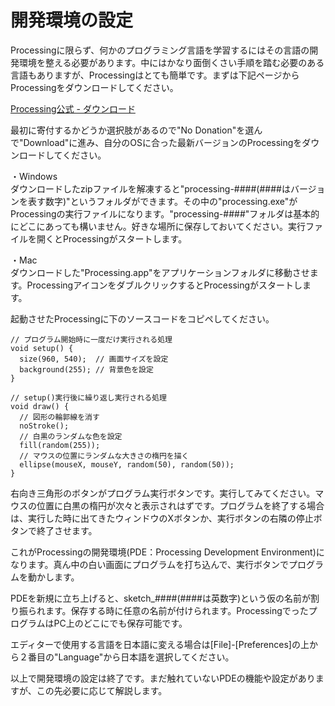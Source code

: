 # 開発環境の設定

Processingに限らず、何かのプログラミング言語を学習するにはその言語の開発環境を整える必要があります。中にはかなり面倒くさい手順を踏む必要のある言語もありますが、Processingはとても簡単です。まずは下記ページからProcessingをダウンロードしてください。

[Processing公式 - ダウンロード](https://www.processing.org/download/)

最初に寄付するかどうか選択肢があるので"No Donation"を選んで"Download"に進み、自分のOSに合った最新バージョンのProcessingをダウンロードしてください。

・Windows<br/>
ダウンロードしたzipファイルを解凍すると"processing-####(####はバージョンを表す数字)"というフォルダができます。その中の"processing.exe"がProcessingの実行ファイルになります。"processing-####"フォルダは基本的にどこにあっても構いません。好きな場所に保存しておいてください。実行ファイルを開くとProcessingがスタートします。

・Mac<br/>
ダウンロードした"Processing.app"をアプリケーションフォルダに移動させます。ProcessingアイコンをダブルクリックするとProcessingがスタートします。

起動させたProcessingに下のソースコードをコピペしてください。

```processing
// プログラム開始時に一度だけ実行される処理
void setup() {
  size(960, 540);  // 画面サイズを設定
  background(255); // 背景色を設定
}

// setup()実行後に繰り返し実行される処理
void draw() {
  // 図形の輪郭線を消す
  noStroke();
  // 白黒のランダムな色を設定
  fill(random(255));
  // マウスの位置にランダムな大きさの楕円を描く
  ellipse(mouseX, mouseY, random(50), random(50));
}
```

右向き三角形のボタンがプログラム実行ボタンです。実行してみてください。マウスの位置に白黒の楕円が次々と表示されはずです。プログラムを終了する場合は、実行した時に出てきたウィンドウのXボタンか、実行ボタンの右隣の停止ボタンで終了させます。

これがProcessingの開発環境(PDE：Processing Development Environment)になります。真ん中の白い画面にプログラムを打ち込んで、実行ボタンでプログラムを動かします。

PDEを新規に立ち上げると、sketch_####(####は英数字)という仮の名前が割り振られます。保存する時に任意の名前が付けられます。ProcessingでったプログラムはPC上のどこにでも保存可能です。

エディターで使用する言語を日本語に変える場合は[File]-[Preferences]の上から２番目の"Language"から日本語を選択してください。

以上で開発環境の設定は終了です。まだ触れていないPDEの機能や設定がありますが、この先必要に応じて解説します。
